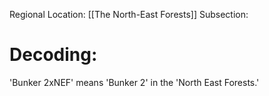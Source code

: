 Regional Location: [[The North-East Forests]]
Subsection:
# Decoding:
'Bunker 2xNEF' means 'Bunker 2' in the 'North East Forests.'